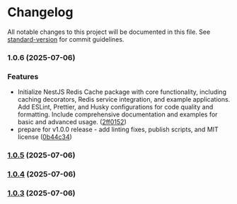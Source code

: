 # Changelog

All notable changes to this project will be documented in this file. See [standard-version](https://github.com/conventional-changelog/standard-version) for commit guidelines.

### 1.0.6 (2025-07-06)


### Features

* Initialize NestJS Redis Cache package with core functionality, including caching decorators, Redis service integration, and example applications. Add ESLint, Prettier, and Husky configurations for code quality and formatting. Include comprehensive documentation and examples for basic and advanced usage. ([2ff0152](https://github.com/hmake98/nestjs-redis-cache/commit/2ff015227bead481ed21be89fe64b48f72438000))
* prepare for v1.0.0 release - add linting fixes, publish scripts, and MIT license ([0b44c34](https://github.com/hmake98/nestjs-redis-cache/commit/0b44c342839c6b3cffdf09b16e9e2a544b500ca9))

### [1.0.5](https://github.com/hmake98/nestjs-redis-cache/compare/v1.0.4...v1.0.5) (2025-07-06)

### [1.0.4](https://github.com/hmake98/nestjs-redis-cache/compare/v1.0.3...v1.0.4) (2025-07-06)

### [1.0.3](https://github.com/hmake98/nestjs-redis-cache/compare/v1.0.2...v1.0.3) (2025-07-06)
